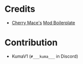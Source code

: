 # Credits
* [Cherry Mace's](https://github.com/CherryMace) [Mod Boilerplate](https://github.com/CherryMace/melvor-idle-mod-boilerplate-ts)

# Contribution
* KumaV1 (`#___kuma___` in Discord)